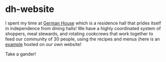 # dh-website

I spent my time at [German House](http://dh.scripts.mit.edu/) which is a residence hall that prides itself in independence from dining halls! We have a highly coordinated system of shoppers, meal stewards, and rotating cookcrews that work together to feed our community of 30 people, using the recipes and menus (here is an [example](http://dh.scripts.mit.edu/essen/03/01/2020/) hosted on our own website!

Take a gander!
